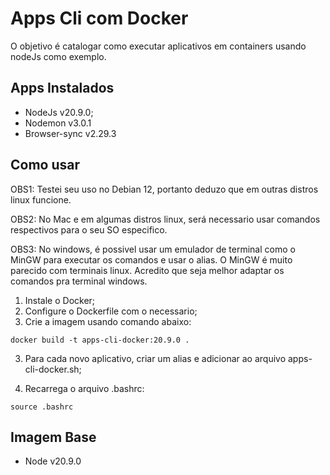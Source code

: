 # Apps Cli com Docker
O objetivo é catalogar como executar aplicativos em containers usando nodeJs como exemplo.

## Apps Instalados
 * NodeJs v20.9.0;
 * Nodemon v3.0.1
 * Browser-sync v2.29.3

## Como usar
OBS1: Testei seu uso no Debian 12, portanto deduzo que em outras distros linux funcione.

OBS2: No Mac e em algumas distros linux, será necessario usar comandos respectivos para o seu SO especifico.

OBS3: No windows, é possivel usar um emulador de terminal como o MinGW para executar os comandos e usar o alias. O MinGW é muito parecido com terminais linux. Acredito que seja melhor adaptar os comandos pra terminal windows.

1. Instale o Docker;
2. Configure o Dockerfile com o necessario;
2. Crie a imagem usando comando abaixo:
```
docker build -t apps-cli-docker:20.9.0 .
```
3. Para cada novo aplicativo, criar um alias e adicionar ao arquivo apps-cli-docker.sh;

4. Recarrega o arquivo .bashrc:
```
source .bashrc
```
## Imagem Base
 * Node v20.9.0
